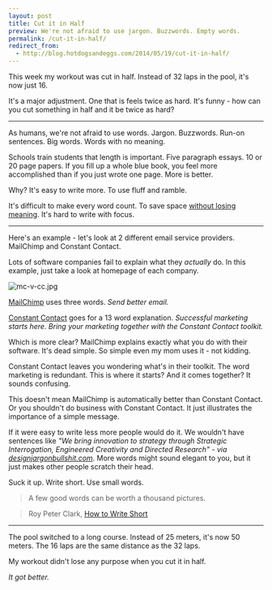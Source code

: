 ```yaml
---
layout: post
title: Cut it in Half
preview: We're not afraid to use jargon. Buzzwords. Empty words. 
permalink: /cut-it-in-half/
redirect_from:
  - http://blog.hotdogsandeggs.com/2014/05/19/cut-it-in-half/
---
```


This week my workout was cut in half. Instead of 32 laps in the pool, it's now just 16. 

It's a major adjustment. One that is feels twice as hard. It's funny - how can you cut something in half and it be twice as hard?  

* * * 

As humans, we're not afraid to use words. Jargon. Buzzwords. Run-on sentences. Big words. Words with no meaning. 

Schools train students that length is important. Five paragraph essays. 10 or 20 page papers. If you fill up a whole blue book, you feel more accomplished than if you just wrote one page. More is better. 

Why? It's easy to write more. To use fluff and ramble. 

It's difficult to make every word count. To save space [without losing meaning](http://signalvnoise.com/posts/1539-writing-decisions-saving-space-without-losing-meaning). It's hard to write with focus. 

* * * 

Here's an example - let's look at 2 different email service providers. MailChimp and Constant Contact. 

Lots of software companies fail to explain what they *actually* do. In this example, just take a look at homepage of each company. 

![mc-v-cc.jpg](https://d23f6h5jpj26xu.cloudfront.net/coxvusqpxcvxq_small.jpg)

[MailChimp](http://mailchimp.com/) uses three words. *Send better email.*

[Constant Contact](http://www.constantcontact.com/overview-home?s_tnt=56380:4:0) goes for a 13 word explanation. *Successful marketing starts here. Bring your marketing together with the Constant Contact toolkit.*

Which is more clear? MailChimp explains exactly what you do with their software. It's dead simple. So simple even my mom uses it - not kidding. 

Constant Contact leaves you wondering what's in their toolkit. The word marketing is redundant. This is where it starts? And it comes together? It sounds confusing.  

This doesn't mean MailChimp is automatically better than Constant Contact. Or you shouldn't do business with Constant Contact. It just illustrates the importance of a simple message.  

If it were easy to write less more people would do it. We wouldn't have sentences like *"We bring innovation to strategy through Strategic Interrogation, Engineered Creativity and Directed Research" - via [designjargonbullshit.com](http://designjargonbullshit.com/)*. More words might sound elegant to you, but it just makes other people scratch their head. 

Suck it up. Write short. Use small words.

> A few good words can be worth a thousand pictures. 

> Roy Peter Clark, [How to Write Short](http://www.amazon.com/How-Write-Short-Craft-Times/dp/0316204358)

* * * 

The pool switched to a long course. Instead of 25 meters, it's now 50 meters. The 16 laps are the same distance as the 32 laps. 

My workout didn't lose any purpose when you cut it in half.  

*It got better.* 
